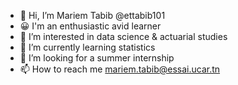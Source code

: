 - 👋 Hi, I’m Mariem Tabib @ettabib101 
- 😀 I'm an enthusiastic avid learner 
- 👀 I’m interested in data science & actuarial studies 
- 🌱 I’m currently learning statistics
- 💞️ I’m looking for a summer internship 
- 📫 How to reach me mariem.tabib@essai.ucar.tn 

<!---
ettabib101/ettabib101 is a ✨ special ✨ repository because its `README.md` (this file) appears on your GitHub profile.
You can click the Preview link to take a look at your changes.
--->
